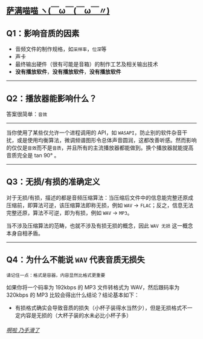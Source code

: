 ## [萨满喵喵 ヽ(￣ω￣(￣ω￣〃)](https://emlvirus.github.io/)

## Q1：影响音质的因素

* 音频文件的制作规格，如`采样率`，`位深`等
* 声卡
* 最终输出硬件（很有可能是音箱）的制作工艺及相关输出技术
* **没有播放软件**，**没有播放软件**，**没有播放软件**

---

## Q2：播放器能影响什么？

答案很简单：`音效`

---

当你使用了某些仅允许一个进程调用的 API，如 `WASAPI`，防止别的软件杂音干扰，或是使用均衡算法，微调频谱图形令总体声音圆润，这都改善听感。然而影响的仅仅是`音效`而不是`音质`，并且所有的主流播放器都能做到。换个播放器就能提高音质完全是 tan 90° 。

---

## Q3：无损/有损的准确定义

对于无损/有损，描述的都是音频压缩算法：当压缩后文件中的信息能完整还原成压缩前，即算法可逆，该压缩算法即称无损，例如 `WAV` → `FLAC`；反之，信息无法完整还原，算法不可逆，即为有损，例如 `WAV` → `MP3`。

当不涉及压缩算法的范畴，也就不涉及有损无损的概念，因此 `WAV 无损` 这一概念本身自相矛盾。

---

## Q4：为什么不能说 `WAV` 代表音质无损失

```
请记住一点：格式是容器，内容显然比格式更重要
```

如果你将一个码率为 192kbps 的 MP3 文件转格式为 WAV，然后跟码率为 320kbps 的 MP3 比较会得出什么结论？结论基本如下：

* 有损格式确实会导致音质的损失（小杯子装得水当然少），但是无损格式不一定内容是无损的（大杯子装的水未必比小杯子多）

###### [啊啦 乃手滑了](..\homepage.html#table-of-contents)

